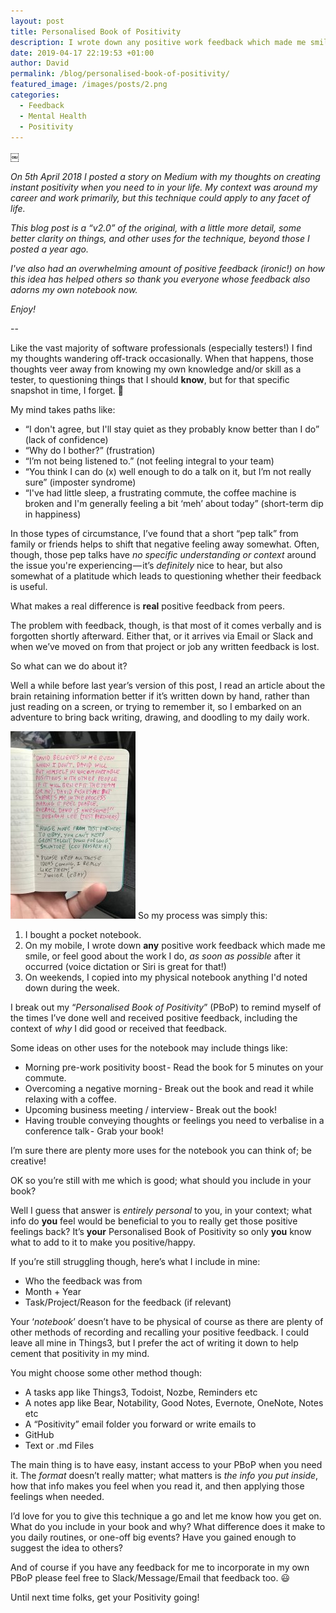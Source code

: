 ```yaml
---
layout: post
title: Personalised Book of Positivity
description: I wrote down any positive work feedback which made me smile, or feel good about the work I do, as soon as possible after it occurred (voice dictation or Siri is great for that!)... I break out my Personalised Book of Positivity (PBoP) to remind myself of the times I’ve done well and received positive feedback, including the context of why I did good, or received that feedback.
date: 2019-04-17 22:19:53 +01:00
author: David
permalink: /blog/personalised-book-of-positivity/
featured_image: /images/posts/2.png
categories:
  - Feedback
  - Mental Health
  - Positivity
---
```

￼

_On 5th April 2018 I posted a story on Medium with my thoughts on creating instant positivity when you need to in your life. My context was around my career and work primarily, but this technique could apply to any facet of life._

_This blog post is a “v2.0” of the original, with a little more detail, some better clarity on things, and other uses for the technique, beyond those I posted a year ago._

_I've also had an overwhelming amount of positive feedback (ironic!) on how this idea has helped others so thank you everyone whose feedback also adorns my own notebook now._

_Enjoy!_

--

Like the vast majority of software professionals (especially testers!) I find my thoughts wandering off-track occasionally. When that happens, those thoughts veer away from knowing my own knowledge and/or skill as a tester, to questioning things that I should **know**, but for that specific snapshot in time, I forget. 🤔

My mind takes paths like:

  * “I don't agree, but I'll stay quiet as they probably know better than I do” (lack of confidence)
  * “Why do I bother?” (frustration)
  * “I’m not being listened to.” (not feeling integral to your team)
  * “You think I can do (x) well enough to do a talk on it, but I’m not really sure” (imposter syndrome)
  * “I've had little sleep, a frustrating commute, the coffee machine is broken and I'm generally feeling a bit ‘meh’ about today” (short-term dip in happiness)

In those types of circumstance, I’ve found that a short “pep talk” from family or friends helps to shift that negative feeling away somewhat. Often, though, those pep talks have _no specific understanding or context_ around the issue you're experiencing — it’s _definitely_ nice to hear, but also somewhat of a platitude which leads to questioning whether their feedback is useful.

What makes a real difference is **real** positive feedback from peers.

The problem with feedback, though, is that most of it comes verbally and is forgotten shortly afterward. Either that, or it arrives via Email or Slack and when we’ve moved on from that project or job any written feedback is lost.

So what can we do about it?

Well a while before last year’s version of this post, I read an article about the brain retaining information better if it’s written down by hand, rather than just reading on a screen, or trying to remember it, so I embarked on an adventure to bring back writing, drawing, and doodling to my daily work.

<img src="/images/posts/PBoP-200x300.jpeg" alt="Example entries for a Personal Book of Positivity" class="float:right; width:200px; height:300px; max-width:200px" /> So my process was simply this:

1. I bought a pocket notebook.
2. On my mobile, I wrote down **any** positive work feedback which made me smile, or feel good about the work I do, _as soon as possible_ after it occurred (voice dictation or Siri is great for that!)
3. On weekends, I copied into my physical notebook anything I'd noted down during the week.

I break out my “_Personalised Book of Positivity_” (PBoP) to remind myself of the times I’ve done well and received positive feedback, including the context of _why_ I did good or received that feedback.

Some ideas on other uses for the notebook may include things like:

  * Morning pre-work positivity boost - Read the book for 5 minutes on your commute.
  * Overcoming a negative morning - Break out the book and read it while relaxing with a coffee.
  * Upcoming business meeting / interview - Break out the book!
  * Having trouble conveying thoughts or feelings you need to verbalise in a conference talk - Grab your book!

I’m sure there are plenty more uses for the notebook you can think of; be creative!

OK so you’re still with me which is good; what should you include in your book?

Well I guess that answer is _entirely personal_ to you, in your context; what info do **you** feel would be beneficial to you to really get those positive feelings back? It’s **your** Personalised Book of Positivity so only **you** know what to add to it to make you positive/happy.

If you’re still struggling though, here’s what I include in mine:

  * Who the feedback was from
  * Month + Year
  * Task/Project/Reason for the feedback (if relevant)

Your ‘_notebook_’ doesn’t have to be physical of course as there are plenty of other methods of recording and recalling your positive feedback. I could leave all mine in Things3, but I prefer the act of writing it down to help cement that positivity in my mind.

You might choose some other method though:

  * A tasks app like Things3, Todoist, Nozbe, Reminders etc
  * A notes app like Bear, Notability, Good Notes, Evernote, OneNote, Notes etc
  * A “Positivity” email folder you forward or write emails to
  * GitHub
  * Text or .md Files

The main thing is to have easy, instant access to your PBoP when you need it. The _format_ doesn’t really matter; what matters is _the info you put inside_, how that info makes you feel when you read it, and then applying those feelings when needed.

I’d love for you to give this technique a go and let me know how you get on. What do you include in your book and why? What difference does it make to you daily routines, or one-off big events? Have you gained enough to suggest the idea to others?

And of course if you have any feedback for me to incorporate in my own PBoP please feel free to Slack/Message/Email that feedback too. 😃

Until next time folks, get your Positivity going!
